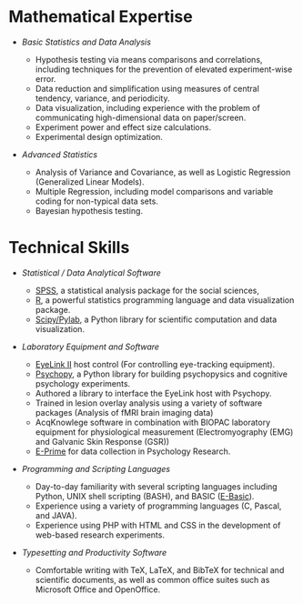 Mathematical Expertise
======================

* *Basic Statistics and Data Analysis*
    + Hypothesis testing via means comparisons and correlations, including techniques for the prevention of elevated experiment-wise error.
    + Data reduction and simplification using measures of central tendency, variance, and periodicity.
    + Data visualization, including experience with the problem of communicating high-dimensional data on paper/screen.
    + Experiment power and effect size calculations.
    + Experimental design optimization.

* *Advanced Statistics*
    + Analysis of Variance and Covariance, as well as Logistic Regression (Generalized Linear Models).
    + Multiple Regression, including model comparisons and variable coding for non-typical data sets.
    + Bayesian hypothesis testing.

Technical Skills
================

* *Statistical / Data Analytical Software*
    + [SPSS](http://www.spss.com/), a statistical analysis package for the social sciences,
    + [R](http://www.r-project.org/), a powerful statistics programming language and data visualization package.
    + [Scipy/Pylab](http://www.scipy.org/), a Python library for scientific computation and data visualization.

* *Laboratory Equipment and Software*
    + [EyeLink II](www.sr-research.com) host control (For controlling eye-tracking equipment).
    + [Psychopy](http://www.psychopy.org/), a Python library for building psychopysics and cognitive psychology experiments.
    + Authored a library to interface the EyeLink host with Psychopy.
    + Trained in lesion overlay analysis using a variety of software packages (Analysis of fMRI brain imaging data)
    + AcqKnowlege software in combination with BIOPAC laboratory equipment for physiological measurement (Electromyography (EMG) and Galvanic Skin Response (GSR))
    + [E-Prime](http://www.pstnet.com/products/e-prime/) for data collection in Psychology Research.

* *Programming and Scripting Languages*
    + Day-to-day familiarity with several scripting languages including Python, UNIX shell scripting (BASH), and BASIC ([E-Basic](http://www.pstnet.com/products/e-prime/)).
    + Experience using a variety of programming languages (C, Pascal, and JAVA).
    + Experience using PHP with HTML and CSS in the development of web-based research experiments.

* *Typesetting and Productivity Software*
    + Comfortable writing with TeX, LaTeX, and BibTeX for technical and scientific documents, as well as common office suites such as Microsoft Office and OpenOffice.
